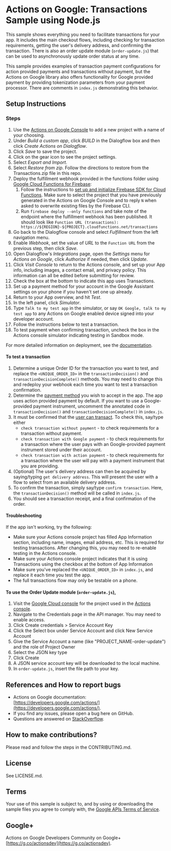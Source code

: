 # Actions on Google: Transactions Sample using Node.js

This sample shows everything you need to facilitate transactions for your app.
It includes the main checkout flows, including checking for transaction
requirements, getting the user's delivery address, and confirming the
transaction. There is also an order update module (`order-update.js`) that can
be used to asynchronously update order status at any time.

This sample provides examples of transaction payment configurations for
action provided payments and transactions without payment, but the Actions on
Google library also offers functionality for Google provided payment by
providing tokenization parameters from your payment processor. There are
comments in `index.js` demonstrating this behavior.

## Setup Instructions

### Steps
1. Use the [Actions on Google Console](https://console.actions.google.com) to add a new project with a name of your choosing.
1. Under *Build a custom app*, click *BUILD* in the Dialogflow box and then click *Create Actions on Dialogflow*.
1. Click *Save* to save the project.
1. Click on the gear icon to see the project settings.
1. Select *Export and Import*.
1. Select *Restore from zip*. Follow the directions to restore from the Transactions.zip file in this repo.
1. Deploy the fulfillment webhook provided in the functions folder using [Google Cloud Functions for Firebase](https://firebase.google.com/docs/functions/):
   1. Follow the instructions to [set up and initialize Firebase SDK for Cloud Functions](https://firebase.google.com/docs/functions/get-started#set_up_and_initialize_functions_sdk). Make sure to select the project that you have previously generated in the Actions on Google Console and to reply `N` when asked to overwrite existing files by the Firebase CLI.
   1. Run `firebase deploy --only functions` and take note of the endpoint where the fulfillment webhook has been published. It should look like `Function URL (transactions): https://${REGION}-${PROJECT}.cloudfunctions.net/transactions`
1. Go back to the Dialogflow console and select *Fulfillment* from the left navigation menu.
1. Enable *Webhook*, set the value of *URL* to the `Function URL` from the previous step, then click *Save*.
1. Open Dialogflow's *Integrations* page, open the *Settings* menu for *Actions on Google*, click *Authorize* if needed, then click *Update*.
1. Click *Visit Console* to return to the Actions console, and set up your App info, including images, a
contact email, and privacy policy. This information can all be edited before
submitting for review.
1. Check the box at the bottom to indicate this app uses Transactions.
1. Set up a payment method for your account in the Google Assistant settings on your phone if you haven't set one up already.
1. Return to your App overview, and hit *Test*.
1. In the left panel, click *Simulator*.
1. Type `Talk to my test app` in the simulator, or say `OK Google, talk to my test app` to any Actions on Google enabled device signed into your
developer account.
1. Follow the instructions below to test a transaction.
1. To test payment when confirming transaction, uncheck the box in the Actions
console simulator indicating testing in Sandbox mode.

For more detailed information on deployment, see the [documentation](https://developers.google.com/actions/dialogflow/deploy-fulfillment).

#### To test a transaction

1. Determine a unique Order ID for the transaction you want to test, and
replace the `<UNIQUE_ORDER_ID>` in the `transactionDecision()` and
`transactionDecisionComplete()` methods. You may
need to change this and redeploy your webhook each time you want to test a transaction
confirmation.
1. Determine the [payment method](https://developers.google.com/actions/transactions/dev-guide#choose_a_payment_method)
you wish to accept in the app. The app uses action provided payment by default.
If you want to use a Google-provided payment instrument, uncomment the annotated
code in `transactionDecision()` and `transactionDecisionComplete()` in `index.js`.
1. It must be confirmed that the [user can transact](https://developers.google.com/actions/transactions/dev-guide#check_for_transaction_requirements).
To check this, say/type either
      * `check transaction without payment` - to check requirements for a transaction without payment.
      * `check transaction with Google payment` - to check requirements for a transaction where
      the user pays with an Google-provided payment instrument stored under their account.
      * `check transaction with action payment` - to check requirements for a transaction where
      the user will pay with a payment instrument that you are providing.
1. (Optional) The user's delivery address can then be acquired by saying/typing
`get delivery address`. This will present the user with a flow to select from
an available delivery address.
5. To confirm the transaction, simply say/type `confirm transaction`. Here, the
`transactionDecision()` method will be called in `index.js`.
6. You should see a transaction receipt, and a final confirmation of the order.

#### Troubleshooting

If the app isn't working, try the following:
* Make sure your Actions console project has filled App Information section,
including name, images, email address, etc. This is required for testing transactions.
After changing this, you may need to re-enable testing in the Actions console.
* Make sure your Actions console project indicates that it is using Transactions
using the checkbox at the bottom of App Information
* Make sure you've replaced the `<UNIQUE_ORDER_ID>` in `index.js`,  and replace it
each time you test the app.
* The full transactions flow may only be testable on a phone.

#### To use the Order Update module (`order-update.js`),

1. Visit the [Google Cloud console](https://console.cloud.google.com/)
for the project used in the [Actions console](https://console.actions.google.com).
1. Navigate to the Credentials page in the API manager. You may need to enable access.
1. Click Create credentials > Service Account Key
1. Click the Select box under Service Account and click New Service Account
1. Give the Service Account a name (like "PROJECT_NAME-order-update") and the
role of Project Owner
1. Select the JSON key type
1. Click Create
1. A JSON service account key will be downloaded to the local machine.
1. In `order-update.js`, insert the file path to your key.

## References and How to report bugs
* Actions on Google documentation: [https://developers.google.com/actions/](https://developers.google.com/actions/).
* If you find any issues, please open a bug here on GitHub.
* Questions are answered on [StackOverflow](https://stackoverflow.com/questions/tagged/actions-on-google).

## How to make contributions?
Please read and follow the steps in the CONTRIBUTING.md.

## License
See LICENSE.md.

## Terms
Your use of this sample is subject to, and by using or downloading the sample files you agree to comply with, the [Google APIs Terms of Service](https://developers.google.com/terms/).

## Google+
Actions on Google Developers Community on Google+ [https://g.co/actionsdev](https://g.co/actionsdev).

